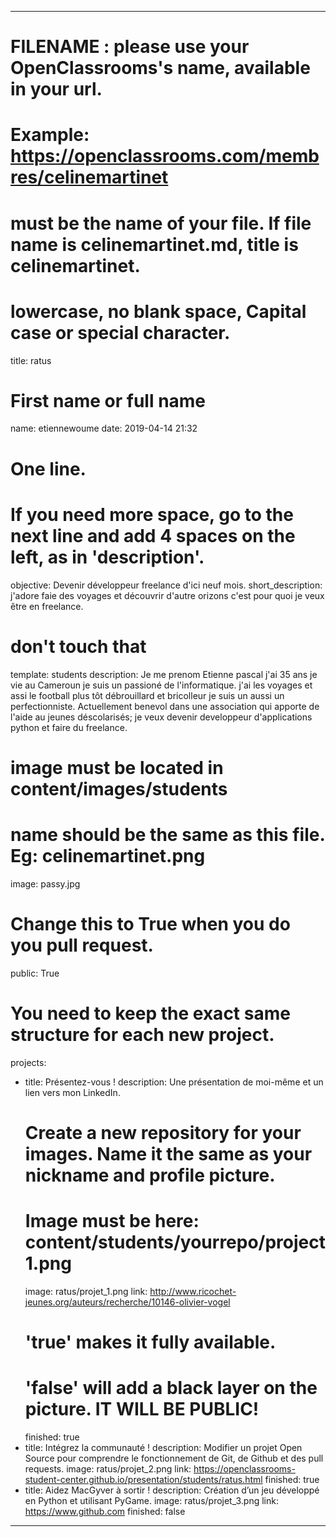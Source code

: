 ---

# FILENAME : please use your OpenClassrooms's name, available in your url.
# Example: https://openclassrooms.com/membres/celinemartinet
# must be the name of your file. If file name is celinemartinet.md, title is celinemartinet.
# lowercase, no blank space, Capital case or special character.
title: ratus

# First name or full name
name: etiennewoume
date: 2019-04-14 21:32

# One line.
# If you need more space, go to the next line and add 4 spaces on the left, as in 'description'.
objective: Devenir développeur freelance d'ici neuf mois.
short_description: j'adore faie des voyages et découvrir d'autre orizons c'est pour quoi je veux être en freelance.

# don't touch that
template: students
description:
    Je me prenom Etienne pascal j'ai 35 ans je vie au Cameroun je suis un passioné de l'informatique. 
    j'ai les voyages et assi le football plus tôt débrouillard et bricolleur je suis un aussi un perfectionniste.
    Actuellement benevol dans une association qui apporte de l'aide au jeunes déscolarisés; je veux devenir developpeur d'applications
    python et faire du freelance.
    
# image must be located in content/images/students
# name should be the same as this file. Eg: celinemartinet.png
image: passy.jpg

# Change this to True when you do you pull request.
public: True

# You need to keep the exact same structure for each new project.
projects:
  - title: Présentez-vous !
    description: Une présentation de moi-même et un lien vers mon LinkedIn.
    # Create a new repository for your images. Name it the same as your nickname and profile picture.
    # Image must be here: content/students/yourrepo/project1.png
    image: ratus/projet_1.png
    link: http://www.ricochet-jeunes.org/auteurs/recherche/10146-olivier-vogel
    # 'true' makes it fully available.
    # 'false' will add a black layer on the picture. IT WILL BE PUBLIC!
    finished: true
  - title: Intégrez la communauté !
    description: Modifier un projet Open Source pour comprendre le fonctionnement de Git, de Github et des pull requests. 
    image: ratus/projet_2.png
    link: https://openclassrooms-student-center.github.io/presentation/students/ratus.html
    finished: true
  - title: Aidez MacGyver à sortir !
    description: Création d’un jeu développé en Python et utilisant PyGame.
    image: ratus/projet_3.png
    link: https://www.github.com
    finished: false
---